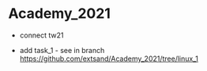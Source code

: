 # Academy_2021
- connect tw21

- add task_1 - see in branch https://github.com/extsand/Academy_2021/tree/linux_1

